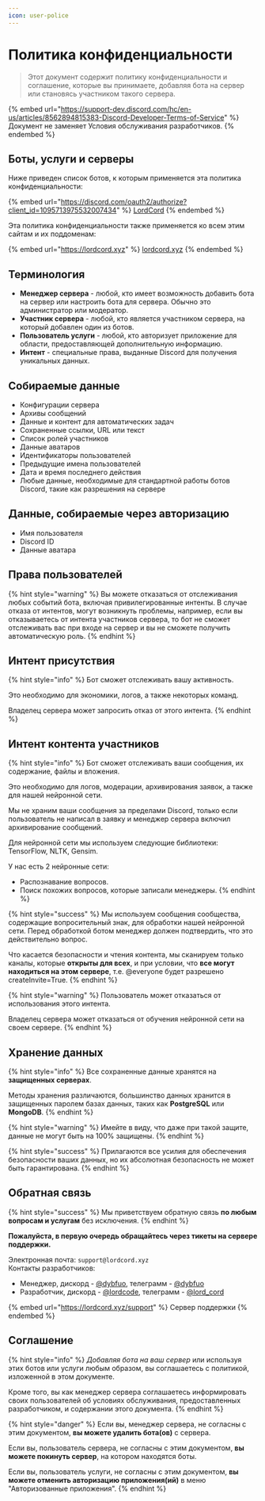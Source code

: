 ```yaml
---
icon: user-police
---
```


# Политика конфиденциальности

> Этот документ содержит политику конфиденциальности и соглашение, которые вы принимаете, добавляя бота на сервер или становясь участником такого сервера.&#x20;

{% embed url="https://support-dev.discord.com/hc/en-us/articles/8562894815383-Discord-Developer-Terms-of-Service" %}
Документ не заменяет Условия обслуживания разработчиков.
{% endembed %}

## Боты, услуги и серверы

Ниже приведен список ботов, к которым применяется эта политика конфиденциальности:

{% embed url="https://discord.com/oauth2/authorize?client_id=1095713975532007434" %}
[LordCord](https://discord.com/oauth2/authorize?client_id=1095713975532007434)
{% endembed %}

Эта политика конфиденциальности также применяется ко всем этим сайтам и их поддоменам:

{% embed url="https://lordcord.xyz" %}
[lordcord.xyz](https://lordcord.xyz)
{% endembed %}

## Терминология

* **Менеджер сервера** - любой, кто имеет возможность добавить бота на сервер или настроить бота для сервера. Обычно это администратор или модератор.
* **Участник сервера** - любой, кто является участником сервера, на который добавлен один из ботов.
* **Пользователь услуги** - любой, кто авторизует приложение для области, предоставляющей дополнительную информацию.
* **Интент** - специальные права, выданные Discord для получения уникальных данных.

## Собираемые данные

* Конфигурации сервера
* Архивы сообщений
* Данные и контент для автоматических задач
* Сохраненные ссылки, URL или текст
* Список ролей участников
* Данные аватаров
* Идентификаторы пользователей
* Предыдущие имена пользователей
* Дата и время последнего действия
* Любые данные, необходимые для стандартной работы ботов Discord, такие как разрешения на сервере

## Данные, собираемые через авторизацию

* Имя пользователя
* Discord ID
* Данные аватара

## Права пользователей

{% hint style="warning" %}
Вы можете отказаться от отслеживания любых событий бота, включая привилегированные интенты. В случае отказа от интентов, могут возникнуть проблемы, например, если вы отказываетесь от интента участников сервера, то бот не сможет отслеживать вас при входе на сервер и вы не сможете получить автоматическую роль.
{% endhint %}

## Интент присутствия

{% hint style="info" %}
Бот сможет отслеживать вашу активность.

Это необходимо для экономики, логов, а также некоторых команд.

Владелец сервера может запросить отказ от этого интента.
{% endhint %}

## Интент контента участников

{% hint style="info" %}
Бот сможет отслеживать ваши сообщения, их содержание, файлы и вложения.

Это необходимо для логов, модерации, архивирования заявок, а также для нашей нейронной сети.

Мы не храним ваши сообщения за пределами Discord, только если пользователь не написал в заявку и менеджер сервера включил архивирование сообщений.

Для нейронной сети мы используем следующие библиотеки: TensorFlow, NLTK, Gensim.

У нас есть 2 нейронные сети:

* Распознавание вопросов.
* Поиск похожих вопросов, которые записали менеджеры.
{% endhint %}

{% hint style="success" %}
Мы используем сообщения сообщества, содержащие вопросительный знак, для обработки нашей нейронной сети. Перед обработкой ботом менеджер должен подтвердить, что это действительно вопрос.

Что касается безопасности и чтения контента, мы сканируем только каналы, которые **открыты для всех**, и при условии, что **все могут находиться на этом сервере**, т.е. @everyone будет разрешено createInvite=True.
{% endhint %}

{% hint style="warning" %}
Пользователь может отказаться от использования этого интента.

Владелец сервера может отказаться от обучения нейронной сети на своем сервере.
{% endhint %}

## Хранение данных

{% hint style="info" %}
Все сохраненные данные хранятся на **защищенных серверах**.

Методы хранения различаются, большинство данных хранится в защищенных паролем базах данных, таких как **PostgreSQL** или **MongoDB**.
{% endhint %}

{% hint style="warning" %}
Имейте в виду, что даже при такой защите, данные не могут быть на 100% защищены.
{% endhint %}

{% hint style="success" %}
Прилагаются все усилия для обеспечения безопасности ваших данных, но их абсолютная безопасность не может быть гарантирована.
{% endhint %}

## Обратная связь

{% hint style="success" %}
Мы приветствуем обратную связь **по любым вопросам и услугам** без исключения.
{% endhint %}

**Пожалуйста, в первую очередь обращайтесь через тикеты на сервере поддержки.**

Электронная почта: `support@lordcord.xyz`\
Контакты разработчиков:&#x20;

* Менеджер, дискорд - [@dybfuo](https://discord.com/channels/@me/1134188341231890543), телеграмм - [@dybfuo](https://t.me/dybfuo)
* Разработчик, дискорд - [@lordcode](https://discord.com/channels/@me/1134188341231890543), телеграмм - [@lord\_cord](https://t.me/lord_cord)

{% embed url="https://lordcord.xyz/support" %}
Сервер поддержки
{% endembed %}

## Соглашение

{% hint style="info" %}
_Добавляя бота на ваш сервер_ или используя этих ботов или услуги любым образом, вы соглашаетесь с политикой, изложенной в этом документе.

Кроме того, вы как менеджер сервера соглашаетесь информировать своих пользователей об условиях обслуживания, предоставленных разработчиком, и содержании этого документа.
{% endhint %}

{% hint style="danger" %}
Если вы, менеджер сервера, не согласны с этим документом, **вы можете удалить бота(ов)** с сервера.

Если вы, пользователь сервера, не согласны с этим документом, **вы можете покинуть сервер**, на котором находятся боты.

Если вы, пользователь услуги, не согласны с этим документом, **вы можете отменить авторизацию приложения(ий)** в меню "Авторизованные приложения".
{% endhint %}

